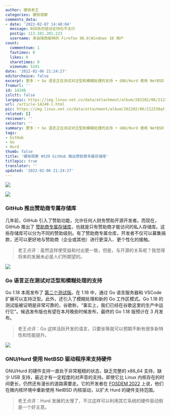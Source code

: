 ```yaml
---
author: 硬核老王
categories: 硬核观察
comments_data:
- date: '2022-02-07 14:48:04'
  message: BSD系的驱动支持也不太行
  postip: 113.201.201.223
  username: 来自陕西榆林的 Firefox 96.0|Windows 10 用户
count:
  commentnum: 1
  favtimes: 0
  likes: 0
  sharetimes: 0
  viewnum: 5241
date: '2022-02-06 21:24:27'
editorchoice: false
excerpt: 更多：• Go 语言正在测试对泛型和模糊处理的支持 • GNU/Hurd 使用 NetBSD 驱动程序来支持硬件
fromurl: ''
id: 14248
islctt: false
largepic: https://img.linux.net.cn/data/attachment/album/202202/06/212338qt1wwzz8k1xptfkw.jpg
url: /article-14248-1.html
pic: https://img.linux.net.cn/data/attachment/album/202202/06/212338qt1wwzz8k1xptfkw.jpg.thumb.jpg
related: []
reviewer: ''
selector: ''
summary: 更多：• Go 语言正在测试对泛型和模糊处理的支持 • GNU/Hurd 使用 NetBSD 驱动程序来支持硬件
tags:
- GitHub
- Go
- Hurd
thumb: false
title: '硬核观察 #539 GitHub 推出赞助商专属存储库'
titlepic: true
translator: ''
updated: '2022-02-06 21:24:27'
---
```


![](/data/attachment/album/202202/06/212338qt1wwzz8k1xptfkw.jpg)


![](/data/attachment/album/202202/06/212346gaixibbxq0pq90bu.jpg)


### GitHub 推出赞助商专属存储库


几年前，GitHub 引入了赞助功能，允许任何人财务赞助开源开发者。而现在，GitHub 推出了 [赞助商专属存储库](https://github.blog/2022-02-02-new-sponsors-only-repositories-custom-amounts-and-more/)，也就是只有赞助商才能访问的私人存储库。这些存储库可以分为不同的赞助级别。有了赞助商专属仓库，开发者不仅可以募集捐款，还可以更好地与赞助商（企业或其他）进行更深入、更个性化的接触。



> 
> 老王点评：虽然这样使受益和付出更一致，但是，与开源的关系呢？我觉得将来的发展未必是人们所期望的。
> 
> 
> 


![](/data/attachment/album/202202/06/212356qw9f6cp4j8xf6ppz.jpg)


### Go 语言正在测试对泛型和模糊处理的支持


Go 1.18 本周发布了 [第二个测试版](https://go.dev/blog/go1.18beta2)。在 1.18 中，通过 Go 语言服务器和 VSCode 扩展可以支持泛型。此外，还引入了模糊处理和新的 Go 工作区模式。Go 1.18 的测试版被证明是非常可靠的，谷歌称，“事实上，我们已经在谷歌这里的生产中运行它”。候选发布版也有望在本月晚些时候发布，最终的 Go 1.18 版预计在 3 月发布。



> 
> 老王点评：Go 这样活跃开发的语言，只要坐等就可以预期不断有很多新特性和性能提升。
> 
> 
> 


![](/data/attachment/album/202202/06/212412ljk9cozg21hjtk0z.jpg)


### GNU/Hurd 使用 NetBSD 驱动程序来支持硬件


GNU/Hurd 的硬件支持一直处于非常粗糙的状态，缺乏完整的 x86\_64 支持，缺少 USB 支持，最近才有一定程度的对声音的支持。即使它比 Linux 内核存在的时间更长，仍然还有漫长的道路需要走。它的开发者在 [FOSDEM 2022](https://fosdem.org/2022/schedule/event/dzammit/) 上说，他们在微内核环境中重新使用 NetBSD 内核驱动，以扩大 Hurd 的硬件支持范围。



> 
> 老王点评：Hurd 发展的太慢了，不过这样可以利用其它系统的硬件驱动倒是一个好主意。
> 
> 
>